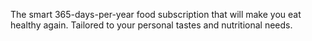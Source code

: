 The smart 365-days-per-year food subscription that will make you eat healthy again. Tailored to your personal tastes and nutritional needs.
